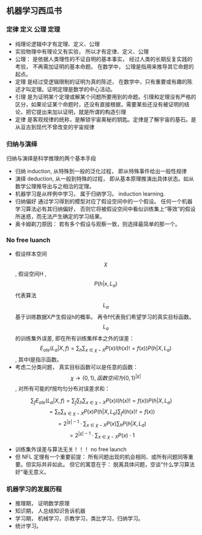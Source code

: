 ## 机器学习西瓜书
### 定律 定义 公理 定理
- 纯理论逻辑中才有定理、定义、公理
- 实验物理中有理论又有实验， 所以才有定律、定义、公理
- 公理： 是依据人类理性的不证自明的基本事实， 经过人类的长期反复实践的考验， 不再需加证明的基本命题。 在数学中， 公理是指用来推导其它命题的起点。
- 定理 是经过受逻辑限制的证明为真的陈述， 在数学中，只有重要或有趣的陈述才叫定理。证明定理是数学的中心活动。
- 引理 是为证明某个定理或解某个问题所要用到的命题。引理和定理没有严格的区分，如果论证某个命题时，还没有直接根据，需要某些还没有被证明的结论，把它提出来加以证明，就是所谓的构造引理
- 定律 是客观规律的统称，是解锁宇宙奥秘的钥匙。定律是了解宇宙的基石。是从亘古到现代不曾改变的宇宙规律
### 归纳与演绎
归纳与演绎是科学推理的两个基本手段
- 归纳 induction, 从特殊到一般的泛化过程， 即从特殊事件给出一般性规律
- 演绎 deduction, 从一般到特殊的过程， 即从基本原理推演出具体状态。如从数学公理推导出与之相洽的定理。
- 机器学习是从样例中学习， 属于归纳学习。 induction learning.
- 归纳偏好 通过学习得到的模型对应了假设空间中的一个假设。 任何一个机器学习算法必有其归纳偏好， 否则它将被假设空间中看似训练集上“等效”的假设所迷惑，而无法产生确定的学习结果。
- 奥卡姆剃刀原因： 若有多个假设与观察一致，则选择最简单的那一个。

### No free luanch
- 假设样本空间 $$\chi$$, 假设空间H , $$P(h|x,L_a)$$代表算法$$L_a$$基于训练数据X产生假设h的概率。 再令f代表我们希望学习的真实目标函数。 $$L_a$$的训练集外误差, 即在所有训练集样本之外的误差：
$$E_{ote}(L_a|X,f) = \sum_h \sum_{x\in \chi - X} P(x)I(h(x)!=f(x))P(h|X,L_a) $$ , 其中I是指示函数。
- 考虑二分类问题， 真实目标函数可以是任意的函数：$$\chi \rightarrow \{0,1\}, 函数空间为\{0,1\}^{|\chi|}$$, 对所有可能的f按均匀分布对误差求和：

$$\sum_fE_{ote}(L_a|X,f) = \sum_f\sum_h \sum_{x\in \chi - X} P(x)I(h(x)!=f(x))P(h|X,L_a) $$
$$=\sum_h \sum_{x\in \chi - X} P(x)P(h|X,L_a)\sum_fI(h(x)!=f(x)) $$
$$=2^{|\chi|-1} \cdot \sum_{x\in \chi - X} P(x) \sum_hP(h|X,L_a) $$
$$=2^{|\chi|-1} \cdot \sum_{x\in \chi - X} P(x) \cdot 1$$
- 训练集外误差与算法无关！！！ no free launch
- 但 NFL 定理有一个重要前提： 所有问题出现的机会相同、或所有问题同等重要。但实际并非如此。 但它的寓意在于： 脱离具体问题，空谈“什么学习算法好”毫无意义。

### 机器学习的发展历程
- 推理期， 证明数学原理
- 知识期， 人总结知识告诉机器
- 学习期， 机械学习，示教学习，类比学习，归纳学习。
- 统计学习。